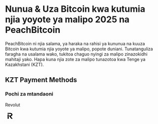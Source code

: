 <body class="payment-methods-page">

# Nunua & Uza Bitcoin kwa kutumia njia yoyote ya malipo 2025 na PeachBitcoin

PeachBitcoin ni njia salama, ya haraka na rahisi ya kununua na kuuza Bitcoin kwa kutumia njia yoyote ya malipo, popote duniani. Tunatanguliza faragha na usalama wako, tukitoa chaguo nyingi za malipo zinazokidhi mahitaji yako. Hapa kuna njia zote za malipo tunazotoa kwa Tenge ya Kazakhstani (KZT).

## KZT Payment Methods


### Pochi za mtandaoni

<div class="payment-grid">
    <div class="payment-grid-item">
        <p>Revolut</p> 
        <img src="/img/faq/logoimg/revolut.png" width="30px" height="27px" alt="Nunua bitcoin kwa Revolut, Uza bitcoin kwa Revolut">
    </div>
</div>

</body>
